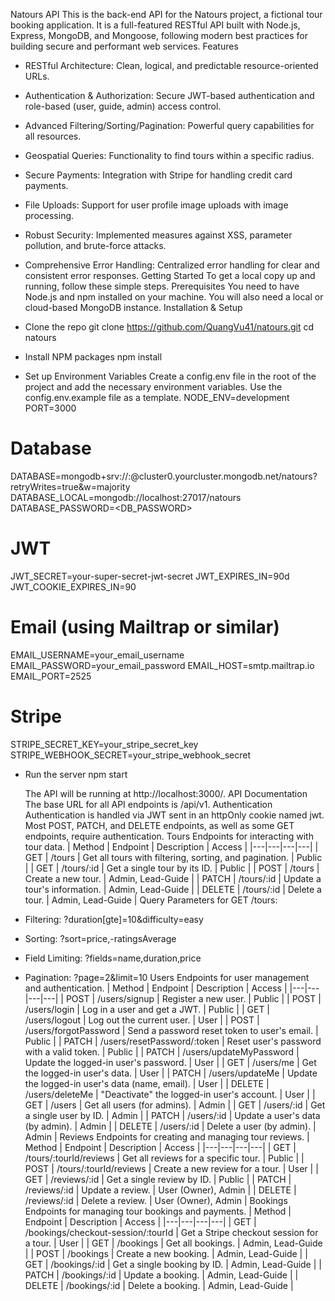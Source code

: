 Natours API
This is the back-end API for the Natours project, a fictional tour booking application. It is a full-featured RESTful API built with Node.js, Express, MongoDB, and Mongoose, following modern best practices for building secure and performant web services.
Features
 * RESTful Architecture: Clean, logical, and predictable resource-oriented URLs.
 * Authentication & Authorization: Secure JWT-based authentication and role-based (user, guide, admin) access control.
 * Advanced Filtering/Sorting/Pagination: Powerful query capabilities for all resources.
 * Geospatial Queries: Functionality to find tours within a specific radius.
 * Secure Payments: Integration with Stripe for handling credit card payments.
 * File Uploads: Support for user profile image uploads with image processing.
 * Robust Security: Implemented measures against XSS, parameter pollution, and brute-force attacks.
 * Comprehensive Error Handling: Centralized error handling for clear and consistent error responses.
Getting Started
To get a local copy up and running, follow these simple steps.
Prerequisites
You need to have Node.js and npm installed on your machine. You will also need a local or cloud-based MongoDB instance.
Installation & Setup
 * Clone the repo
   git clone https://github.com/QuangVu41/natours.git
cd natours

 * Install NPM packages
   npm install

 * Set up Environment Variables
   Create a config.env file in the root of the project and add the necessary environment variables. Use the config.env.example file as a template.
   NODE_ENV=development
PORT=3000

# Database
DATABASE=mongodb+srv://<USER>:<PASSWORD>@cluster0.yourcluster.mongodb.net/natours?retryWrites=true&w=majority
DATABASE_LOCAL=mongodb://localhost:27017/natours
DATABASE_PASSWORD=<DB_PASSWORD>

# JWT
JWT_SECRET=your-super-secret-jwt-secret
JWT_EXPIRES_IN=90d
JWT_COOKIE_EXPIRES_IN=90

# Email (using Mailtrap or similar)
EMAIL_USERNAME=your_email_username
EMAIL_PASSWORD=your_email_password
EMAIL_HOST=smtp.mailtrap.io
EMAIL_PORT=2525

# Stripe
STRIPE_SECRET_KEY=your_stripe_secret_key
STRIPE_WEBHOOK_SECRET=your_stripe_webhook_secret

 * Run the server
   npm start

   The API will be running at http://localhost:3000/.
API Documentation
The base URL for all API endpoints is /api/v1.
Authentication
Authentication is handled via JWT sent in an httpOnly cookie named jwt. Most POST, PATCH, and DELETE endpoints, as well as some GET endpoints, require authentication.
Tours
Endpoints for interacting with tour data.
| Method | Endpoint | Description | Access |
|---|---|---|---|
| GET | /tours | Get all tours with filtering, sorting, and pagination. | Public |
| GET | /tours/:id | Get a single tour by its ID. | Public |
| POST | /tours | Create a new tour. | Admin, Lead-Guide |
| PATCH | /tours/:id | Update a tour's information. | Admin, Lead-Guide |
| DELETE | /tours/:id | Delete a tour. | Admin, Lead-Guide |
Query Parameters for GET /tours:
 * Filtering: ?duration[gte]=10&difficulty=easy
 * Sorting: ?sort=price,-ratingsAverage
 * Field Limiting: ?fields=name,duration,price
 * Pagination: ?page=2&limit=10
Users
Endpoints for user management and authentication.
| Method | Endpoint | Description | Access |
|---|---|---|---|
| POST | /users/signup | Register a new user. | Public |
| POST | /users/login | Log in a user and get a JWT. | Public |
| GET | /users/logout | Log out the current user. | User |
| POST | /users/forgotPassword | Send a password reset token to user's email. | Public |
| PATCH | /users/resetPassword/:token | Reset user's password with a valid token. | Public |
| PATCH | /users/updateMyPassword | Update the logged-in user's password. | User |
| GET | /users/me | Get the logged-in user's data. | User |
| PATCH | /users/updateMe | Update the logged-in user's data (name, email). | User |
| DELETE | /users/deleteMe | "Deactivate" the logged-in user's account. | User |
| GET | /users | Get all users (for admins). | Admin |
| GET | /users/:id | Get a single user by ID. | Admin |
| PATCH | /users/:id | Update a user's data (by admin). | Admin |
| DELETE | /users/:id | Delete a user (by admin). | Admin |
Reviews
Endpoints for creating and managing tour reviews.
| Method | Endpoint | Description | Access |
|---|---|---|---|
| GET | /tours/:tourId/reviews | Get all reviews for a specific tour. | Public |
| POST | /tours/:tourId/reviews | Create a new review for a tour. | User |
| GET | /reviews/:id | Get a single review by ID. | Public |
| PATCH | /reviews/:id | Update a review. | User (Owner), Admin |
| DELETE | /reviews/:id | Delete a review. | User (Owner), Admin |
Bookings
Endpoints for managing tour bookings and payments.
| Method | Endpoint | Description | Access |
|---|---|---|---|
| GET | /bookings/checkout-session/:tourId | Get a Stripe checkout session for a tour. | User |
| GET | /bookings | Get all bookings. | Admin, Lead-Guide |
| POST | /bookings | Create a new booking. | Admin, Lead-Guide |
| GET | /bookings/:id | Get a single booking by ID. | Admin, Lead-Guide |
| PATCH | /bookings/:id | Update a booking. | Admin, Lead-Guide |
| DELETE | /bookings/:id | Delete a booking. | Admin, Lead-Guide |

